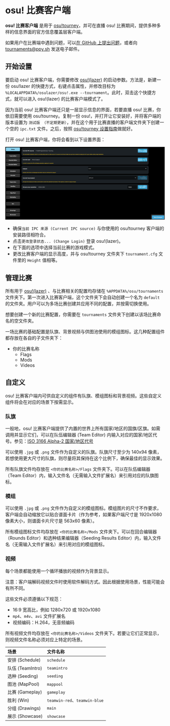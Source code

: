 # osu! 比赛客户端

**osu! 比赛客户端** 是用于 [osu!tourney](/wiki/osu!_tournament_client/osu!tourney)，并可在直播 osu! 比赛期间，提供多种多样的信息界面的官方信息覆盖层客户端。

如果用户在比赛端中遇到问题，可以[在 GitHub 上提出问题](https://github.com/ppy/osu/issues)，或者向 [tournaments@ppy.sh](mailto:tournaments@ppy.sh) 发送电子邮件。

## 开始设置

要启动 osu! 比赛客户端，你需要修改 [osu!(lazer)](/wiki/Client/Release_stream/Lazer) 的启动参数。方法是，新建一份 osu!lazer 的快捷方式，右键点击属性，并修改目标为 `%LOCALAPPDATA%/osulazer/osu!.exe --tournament`。此时，双击这个快捷方式，就可以进入 osu!(lazer) 的比赛客户端模式了。

因为当前 osu! 比赛客户端还只是一层显示信息的界面，若要直播 osu! 比赛，你依旧需要使用 osu!tourney。复制一份 osu!，并打开让它安装好，并将客户端的版本设置为 `测试版 （不定期更新）`，并在这个用于比赛直播的客户端文件夹下创建一个空的 `ipc.txt` 文件。之后，按照 [osu!tourney 设置指南](/wiki/osu!_tournament_client/osu!tourney/Setup)做就好。

打开 osu! 比赛客户端，你将会看到以下设置界面：

![osu! 比赛客户端设置界面](img/setup-screen.png)

- 确保`当前 IPC 来源 (Current IPC source)` 与你使用的 osu!tourney 客户端的安装路径相符合。
- 点击`更改登录状态... (Change Login)` 登录 osu!(lazer)。
- 在下面的选项中选择当前比赛的游戏模式。
- 更改比赛客户端的显示高度，并与 osu!tourney 文件夹下 `tournament.cfg` 文件里的 `Height` 值相等。

## 管理比赛

所有用于 [osu!(lazer)](/wiki/Client/Release_stream/Lazer) 、与比赛相关的配置均存储在 `%APPDATA%/osu/tournaments` 文件夹下。第一次进入比赛客户端，这个文件夹下会自动创建一个名为 `default` 的文件夹。用户可以为多场比赛创建并应用不同的配置，并按需切换使用。

想要创建一个新的比赛配置，你需要在 `tournaments` 文件夹下创建以该场比赛命名的空文件夹。

一场比赛的基础配置是队旗、背景视频与供图池使用的模组图标。这几种配置组件都存放在各自的子文件夹下：

- 你的比赛名称
  - Flags
  - Mods
  - Videos

## 自定义

osu! 比赛客户端内可供自定义的组件有队旗、模组图标和背景视频。这些自定义组件将会在对应的场景下按需显示。

### 队旗

一般地，osu! 比赛客户端提供了内置的世界上所有国家/地区的国旗/区旗。如需调用并显示它们，可以在队伍编辑器 (Team Editor) 内输入对应的国家/地区代号。参见：[ISO 3166 Alpha-2 国家/地区代号](https://www.iso.org/iso-3166-country-codes.html)

可以使用 `.jpg` 或 `.png` 文件作为自定义的队旗。队旗尺寸至少为 140x94 像素，若想使用更大尺寸的队旗，则尽量将其保持在这个比例下，确保最佳的显示效果。

所有队旗文件均存放在 `<你的比赛名称>/Flags` 文件夹下。可以在队伍编辑器（Team Editor）内，输入文件名（无需输入文件扩展名）来引用对应的队旗图标。

### 模组

可以使用 `.jpg` 或 `.png` 文件作为自定义的模组图标。模组图片的尺寸不作要求，客户端会自动缩放它以贴合谱面卡片（作为参考，如果客户端尺寸是 1920x1080 像素大小，则谱面卡片尺寸是 563x60 像素）。

所有模组图标文件均存放在 `<你的比赛名称>/Mods` 文件夹下。可以在回合编辑器（Rounds Editor）和选种结果编辑器（Seeding Results Editor）内，输入文件名（无需输入文件扩展名）来引用对应的模组图标。

### 视频

每个场景都能使用一个循环播放的视频作为背景显示。

注意：客户端解码视频文件时使用软件解码方式。因此根据使用场景，性能可能会有所不同。

这些文件必须遵循以下规范：

- 16:9 宽高比，例如 1280x720 或 1920x1080
- `mp4`、`m4v`、`avi` 文件扩展名
- 视频编码：H.264，无音频编码

所有视频文件均存放在 `<你的比赛名称>/Videos` 文件夹下。若要让它们正常显示，则视频文件名称必须对应上特定的场景。

| 场景 | 文件名称 |
| :-- | :-- |
| 安排 (Schedule) | `schedule` |
| 队伍 (TeamIntro) | `teamintro` |
| 选种 (Seeding) | `seeding` |
| 图池 (MapPool) | `mappool` |
| 比赛 (Gameplay) | `gameplay` |
| 胜利 (Win) | `teamwin-red`、`teamwin-blue` |
| 分组 (Drawings) | `main` |
| 展示 (Showcase) | `showcase` |
